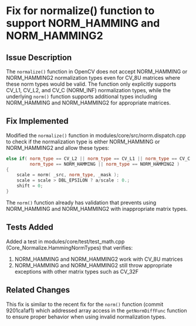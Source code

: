 # Fix for normalize() function to support NORM_HAMMING and NORM_HAMMING2

## Issue Description
The `normalize()` function in OpenCV does not accept NORM_HAMMING or NORM_HAMMING2 normalization types even for CV_8U matrices where these norm types would be valid. The function only explicitly supports CV_L1, CV_L2, and CV_C (NORM_INF) normalization types, while the underlying `norm()` function supports additional types including NORM_HAMMING and NORM_HAMMING2 for appropriate matrices.

## Fix Implemented
Modified the `normalize()` function in modules/core/src/norm.dispatch.cpp to check if the normalization type is either NORM_HAMMING or NORM_HAMMING2 and allow these types:

```cpp
else if( norm_type == CV_L2 || norm_type == CV_L1 || norm_type == CV_C ||
         norm_type == NORM_HAMMING || norm_type == NORM_HAMMING2 )
{
    scale = norm( _src, norm_type, _mask );
    scale = scale > DBL_EPSILON ? a/scale : 0.;
    shift = 0;
}
```

The `norm()` function already has validation that prevents using NORM_HAMMING and NORM_HAMMING2 with inappropriate matrix types.

## Tests Added
Added a test in modules/core/test/test_math.cpp (Core_Normalize.HammingNormTypes) that verifies:
1. NORM_HAMMING and NORM_HAMMING2 work with CV_8U matrices
2. NORM_HAMMING and NORM_HAMMING2 still throw appropriate exceptions with other matrix types such as CV_32F

## Related Changes
This fix is similar to the recent fix for the `norm()` function (commit 9201ca1af1) which addressed array access in the `getNormDiffFunc` function to ensure proper behavior when using invalid normalization types.